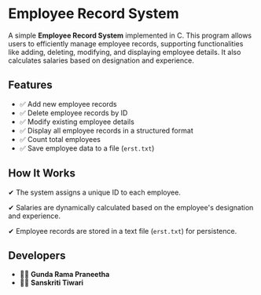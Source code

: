 <!-- Employee Record System - README -->

<h1>Employee Record System</h1>

<p>A simple <strong>Employee Record System</strong> implemented in C. This program allows users to efficiently manage employee records, supporting functionalities like adding, deleting, modifying, and displaying employee details. It also calculates salaries based on designation and experience.</p>

<h2>Features</h2>
<ul>
    <li>✅ Add new employee records</li>
    <li>✅ Delete employee records by ID</li>
    <li>✅ Modify existing employee details</li>
    <li>✅ Display all employee records in a structured format</li>
    <li>✅ Count total employees</li>
    <li>✅ Save employee data to a file (<code>erst.txt</code>)</li>
</ul>

<h2>How It Works</h2>
<p>✔ The system assigns a unique ID to each employee.</p>
<p>✔ Salaries are dynamically calculated based on the employee's designation and experience.</p>
<p>✔ Employee records are stored in a text file (<code>erst.txt</code>) for persistence.</p>

<h2>Developers</h2>
<ul>
    <li>👨‍💻 <strong>Gunda Rama Praneetha</strong></li>
    <li>👩‍💻 <strong>Sanskriti Tiwari</strong></li>
</ul>
